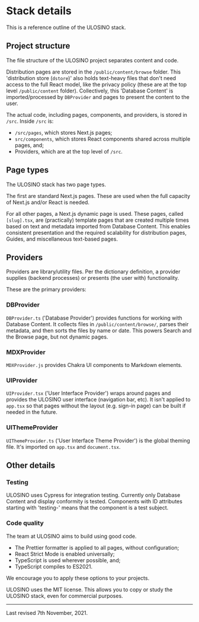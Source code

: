 # Stack details

This is a reference outline of the ULOSINO stack.

## Project structure

The file structure of the ULOSINO project separates content and code.

Distribution pages are stored in the `/public/content/browse` folder. This 'distribution store (`dstore`)' also holds text-heavy files that don't need access to the full React model, like the privacy policy (these are at the top level `/public/content` folder). Collectively, this 'Database Content' is imported/processed by `DBProvider` and pages to present the content to the user.

The actual code, including pages, components, and providers, is stored in `/src`. Inside `/src` is:

- `/src/pages`, which stores Next.js pages;
- `src/components`, which stores React components shared across multiple pages, and;
- Providers, which are at the top level of `/src`.

## Page types

The ULOSINO stack has two page types.

The first are standard Next.js pages. These are used when the full capacity of Next.js and/or React is needed.

For all other pages, a Next.js dynamic page is used. These pages, called `[slug].tsx`, are (practically) template pages that are created multiple times based on text and metadata imported from Database Content. This enables consistent presentation and the required scalability for distribution pages, Guides, and miscellaneous text-based pages.

## Providers

Providers are library/utility files. Per the dictionary definition, a provider supplies (backend processes) or presents (the user with) functionality.

These are the primary providers:

### DBProvider

`DBProvider.ts` ('Database Provider') provides functions for working with Database Content. It collects files in `/public/content/browse/`, parses their metadata, and then sorts the files by name or date. This powers Search and the Browse page, but not dynamic pages.

### MDXProvider

`MDXProvider.js` provides Chakra UI components to Markdown elements.

### UIProvider

`UIProvider.tsx` ('User Interface Provider') wraps around pages and provides the ULOSINO user interface (navigation bar, etc). It isn't applied to `app.tsx` so that pages without the layout (e.g. sign-in page) can be built if needed in the future.

### UIThemeProvider

`UIThemeProvider.ts` ('User Interface Theme Provider') is the global theming file. It's imported on `app.tsx` and `document.tsx`.

## Other details

### Testing

ULOSINO uses Cypress for integration testing. Currently only Database Content and display conformity is tested. Components with ID attributes starting with 'testing-' means that the component is a test subject.

### Code quality

The team at ULOSINO aims to build using good code.

- The Prettier formatter is applied to all pages, without configuration;
- React Strict Mode is enabled universally;
- TypeScript is used wherever possible, and;
- TypeScript compiles to ES2021.

We encourage you to apply these options to your projects.

ULOSINO uses the MIT license. This allows you to copy or study the ULOSINO stack, even for commercial purposes.

---

Last revised 7th November, 2021.
